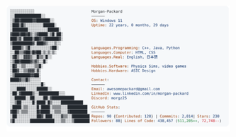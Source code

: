 <a href="[def]">
  <picture>
    <source media="(prefers-color-scheme: dark)" srcset="https://raw.githubusercontent.com/Andrew6rant/Andrew6rant/main/dark_mode.svg">
    <img alt="Karan Patel's GitHub Profile README" src="https://raw.githubusercontent.com/Andrew6rant/Andrew6rant/main/light_mode.svg">
  </picture>
</a>


[def]: ttps://github.com/KARANCODES2